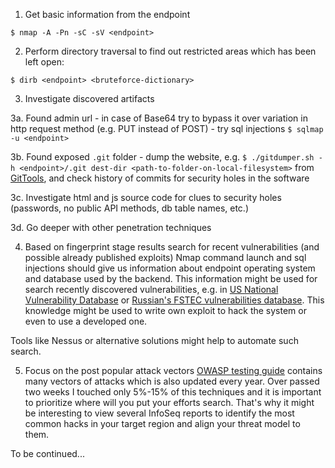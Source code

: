 1. Get basic information from the endpoint 

```
$ nmap -A -Pn -sC -sV <endpoint>
```

2. Perform directory traversal to find out restricted areas which has been left open:
```
$ dirb <endpoint> <bruteforce-dictionary>
```

3. Investigate discovered artifacts

3a. Found admin url
    - in case of Base64 try to bypass it over variation in http request method (e.g. PUT instead of POST)
    - try sql injections ```$ sqlmap -u <endpoint>```

3b. Found exposed ```.git``` folder
    - dump the website, e.g. ```$ ./gitdumper.sh -h <endpoint>/.git dest-dir <path-to-folder-on-local-filesystem>``` from <a href="https://github.com/Gelassen/information-security/blob/main/README.md">GitTools</a>, and check history of commits for security holes in the software 

3c. Investigate html and js source code for clues to security holes (passwords, no public API methods, db table names, etc.)

3d. Go deeper with other penetration techniques

4. Based on fingerprint stage results search for recent vulnerabilities (and possible already published exploits)
Nmap command launch and sql injections should give us information about endpoint operating system and database used by the backend. This information might be used for search recently discovered vulnerabilities, e.g. in <a href="https://nvd.nist.gov/vuln/full-listing/2023/11">US National Vulnerability Database</a> or <a href="https://bdu.fstec.ru/vul?sort=datv">Russian's FSTEC vulnerabilities database</a>. This knowledge might be used to write own exploit to hack the system or even to use a developed one. 

Tools like Nessus or alternative solutions might help to automate such search. 

5. Focus on the post popular attack vectors 
<a href="https://owasp.org/www-project-web-security-testing-guide/stable/">OWASP testing guide</a> contains many vectors of attacks which is also updated every year. Over passed two weeks I touched only 5%-15% of this techniques and it is important to prioritize where will you put your efforts search.  That's why it might be interesting to view several InfoSeq reports to identify the most common hacks in your target region and align your threat model to them. 

To be continued...

 
